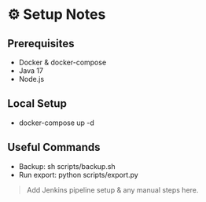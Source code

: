 # ⚙ Setup Notes

## Prerequisites
- Docker & docker-compose
- Java 17
- Node.js

## Local Setup
- docker-compose up -d

## Useful Commands
- Backup: sh scripts/backup.sh
- Run export: python scripts/export.py

> Add Jenkins pipeline setup & any manual steps here.
